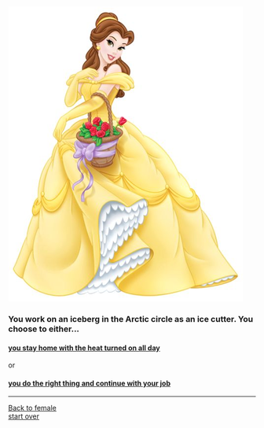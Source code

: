 ![](belle.jpg)
### You work on an iceberg in the Arctic circle as an ice cutter. You choose to either...  
#### [you stay home with the heat turned on all day](stay-home.md)   
or   
#### [you do the right thing and continue with your job](continue.md)  

---
[Back to female](female.md)    
[start over](start.md)



